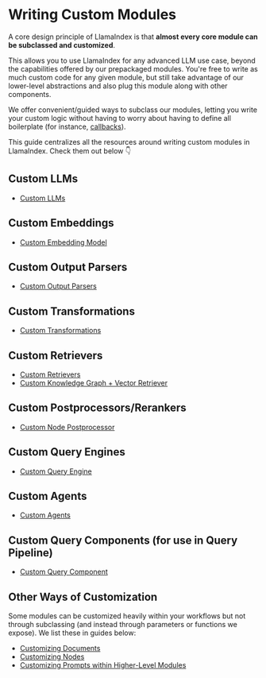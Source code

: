 # Writing Custom Modules

A core design principle of LlamaIndex is that **almost every core module can be subclassed and customized**.

This allows you to use LlamaIndex for any advanced LLM use case, beyond the capabilities offered by our prepackaged modules. You're free to write as much custom code for any given module, but still take advantage of our lower-level abstractions and also plug this module along with other components.

We offer convenient/guided ways to subclass our modules, letting you write your custom logic without having to worry about having to define all boilerplate (for instance, [callbacks](/module_guides/observability/callbacks/root.md)).

This guide centralizes all the resources around writing custom modules in LlamaIndex. Check them out below 👇

## Custom LLMs

- [Custom LLMs](using-custom-llm-advanced)

## Custom Embeddings

- [Custom Embedding Model](custom_embeddings)

## Custom Output Parsers

- [Custom Output Parsers](/examples/output_parsing/llm_program.ipynb)

## Custom Transformations

- [Custom Transformations](custom-transformations)

## Custom Retrievers

- [Custom Retrievers](/examples/query_engine/CustomRetrievers.ipynb)
- [Custom Knowledge Graph + Vector Retriever](/examples/index_structs/knowledge_graph/KnowledgeGraphIndex_vs_VectorStoreIndex_vs_CustomIndex_combined.ipynb)

## Custom Postprocessors/Rerankers

- [Custom Node Postprocessor](custom-node-postprocessor)

## Custom Query Engines

- [Custom Query Engine](/examples/query_engine/custom_query_engine.ipynb)

## Custom Agents

- [Custom Agents](/examples/agent/custom_agent.ipynb)

## Custom Query Components (for use in Query Pipeline)

- [Custom Query Component](query-pipeline-custom-component)

## Other Ways of Customization

Some modules can be customized heavily within your workflows but not through subclassing (and instead through parameters or functions we expose). We list these in guides below:

- [Customizing Documents](/module_guides/loading/documents_and_nodes/usage_documents.ipynb)
- [Customizing Nodes](/module_guides/loading/documents_and_nodes/usage_nodes.ipynb)
- [Customizing Prompts within Higher-Level Modules](/examples/prompts/prompt_mixin.ipynb)
